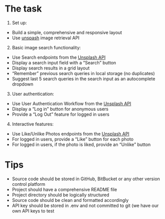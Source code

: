 # The task 
  1. Set up: 
  - Build a simple, comprehensive and responsive layout
  - Use [unspash](unsplash.com) image retrieval API
  2. Basic image search functionality: 
  - Use Search endpoints from the [Unsplash API](https://unsplash.com/developers)
  - Display a search input field with a “Search” button
  - Display search results in a grid layout
  - “Remember” previous search queries in local storage (no duplicates)
  - Suggest last 5 search queries in the search input as an autocomplete dropdown
  3. User authentication: 
  - Use User Authentication Workflow from the [Unsplash API](https://unsplash.com/developers)
  - Display a “Log in” button for anonymous users
  - Provide a “Log Out” feature for logged in users
  4. Interactive features: 
  - Use Like/Unlike Photos endpoints from the [Unsplash API](https://unsplash.com/developers)
  - For logged in users, provide a “Like” button for each photo
  - For logged in users, if the photo is liked, provide an “Unlike” button
  
# Tips 
  * Source code should be stored in GitHub, BitBucket or any other version control platform 
  * Project should have a comprehensive README file
  * Project directory should be logically structured
  * Source code should be clean and formatted accordingly
  * API key should be stored in .env and not committed to git (we have our own API keys to test